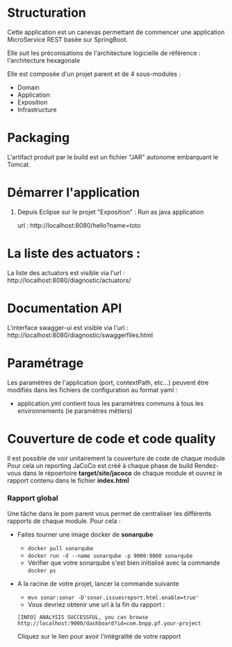 # Structuration

Cette application est un canevas permettant de commencer une application MicroService REST basée sur SpringBoot.

Elle suit les préconisations de l'architecture logicielle de référence : l'architecture hexagonale 

Elle est composée d'un projet parent et de 4 sous-modules :

- Domain
- Application
- Exposition
- Infrastructure

# Packaging

L'artifact produit par le build est un fichier "JAR" autonome embarquant le Tomcat.


# Démarrer l'application

1) Depuis Eclipse sur le projet "Exposition" : Run as java application

	url : http://localhost:8080/hello?name=toto

# La liste des actuators :
La liste des actuators est visible via l'url : http://localhost:8080/diagnostic/actuators/

# Documentation API
L'interface swagger-ui est visible via l'url : http://localhost:8080/diagnostic/swaggerfiles.html


# Paramétrage

Les paramètres de l'application (port, contextPath, etc...) peuvent être modifiés dans les fichiers de configuration au format yaml :
- application.yml contient tous les paramètres communs à tous les environnements (ie paramètres métiers) 

# Couverture de code et code quality

Il est possible de voir unitairement la couverture de code de chaque module
Pour cela un reporting JaCoCo est créé à chaque phase de build
Rendez-vous dans le répoertoire __target/site/jacoco__ de chaque module et ouvrez le rapport contenu dans le fichier __index.html__

### Rapport global

Une tâche dans le pom parent vous permet de centraliser les différents rapports de chaque module.
Pour cela :
* Faites tourner une image docker de __sonarqube__
  * ```docker pull sonarqube```
  * ```docker run -d --name sonarqube -p 9000:9000 sonarqube```
  * Vérifier que votre sonarqube s'est bien initialisé avec la commande ```docker ps```
* A la racine de votre projet, lancer la commande suivante
  * ```mvn sonar:sonar -D'sonar.issuesreport.html.enable=true'```
  * Vous devriez obtenir une url à la fin du rapport :
  ```
  [INFO] ANALYSIS SUCCESSFUL, you can browse http://localhost:9000/dashboard?id=com.bnpp.pf.your-project
  ```

  Cliquez sur le lien pour avoir l'intégralité de votre rapport